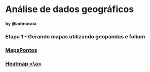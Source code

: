 
# Análise de dados geográficos
#### by @admaraia

### Etapa 1 - Gerando mapas utilizando geopandas e folium

<h3><a href="https://github.com/admaraia/sapom/blob/main/mapapontos.html"> MapaPontos </a></h3>

<h3><a href="https://github.com/admaraia/sapom/blob/main/Heatmap.html"> Heatmap <\a></h3>
